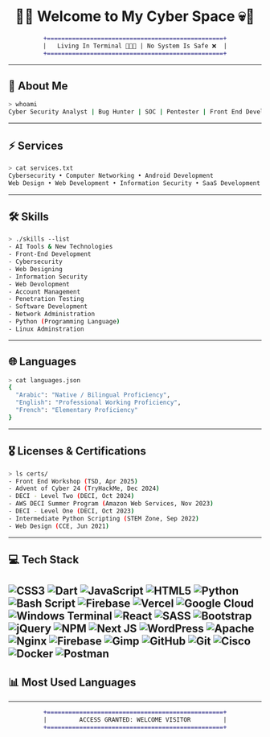 <!-- GitHub Profile README -->
<div align="center">
  
# 🖤💀 Welcome to My Cyber Space 💀🖤  

```diff
+=================================================+
|   Living In Terminal 🧑🏻‍💻 | No System Is Safe ❌  |
+=================================================+
```
</div>

---

## 👾 About Me
```bash
> whoami
Cyber Security Analyst | Bug Hunter | SOC | Pentester | Front End Developer
```

---

## ⚡ Services
```bash
> cat services.txt
Cybersecurity • Computer Networking • Android Development  
Web Design • Web Development • Information Security • SaaS Development
```

---

## 🛠️ Skills
```bash
> ./skills --list
- AI Tools & New Technologies
- Front-End Development
- Cybersecurity
- Web Designing
- Information Security
- Web Devolopment
- Account Management
- Penetration Testing
- Software Development
- Network Administration
- Python (Programming Language)
- Linux Adminstration
```

---

## 🌐 Languages
```bash
> cat languages.json
{
  "Arabic": "Native / Bilingual Proficiency",
  "English": "Professional Working Proficiency",
  "French": "Elementary Proficiency"
}
```

---

## 🎖️ Licenses & Certifications
```bash
> ls certs/
- Front End Workshop (TSD, Apr 2025)
- Advent of Cyber 24 (TryHackMe, Dec 2024)
- DECI - Level Two (DECI, Oct 2024)
- AWS DECI Summer Program (Amazon Web Services, Nov 2023)
- DECI - Level One (DECI, Oct 2023)
- Intermediate Python Scripting (STEM Zone, Sep 2022)
- Web Design (CCE, Jun 2021)
```

---

## 💻 Tech Stack
![CSS3](https://img.shields.io/badge/css3-%231572B6.svg?style=for-the-badge&logo=css3&logoColor=white) ![Dart](https://img.shields.io/badge/dart-%230175C2.svg?style=for-the-badge&logo=dart&logoColor=white) ![JavaScript](https://img.shields.io/badge/javascript-%23323330.svg?style=for-the-badge&logo=javascript&logoColor=%23F7DF1E) ![HTML5](https://img.shields.io/badge/html5-%23E34F26.svg?style=for-the-badge&logo=html5&logoColor=white) ![Python](https://img.shields.io/badge/python-3670A0?style=for-the-badge&logo=python&logoColor=ffdd54) ![Bash Script](https://img.shields.io/badge/bash_script-%23121011.svg?style=for-the-badge&logo=gnu-bash&logoColor=white) ![Firebase](https://img.shields.io/badge/firebase-%23039BE5.svg?style=for-the-badge&logo=firebase) ![Vercel](https://img.shields.io/badge/vercel-%23000000.svg?style=for-the-badge&logo=vercel&logoColor=white) ![Google Cloud](https://img.shields.io/badge/GoogleCloud-%234285F4.svg?style=for-the-badge&logo=google-cloud&logoColor=white) ![Windows Terminal](https://img.shields.io/badge/Windows%20Terminal-%234D4D4D.svg?style=for-the-badge&logo=windows-terminal&logoColor=white) ![React](https://img.shields.io/badge/react-%2320232a.svg?style=for-the-badge&logo=react&logoColor=%2361DAFB) ![SASS](https://img.shields.io/badge/SASS-hotpink.svg?style=for-the-badge&logo=SASS&logoColor=white) ![Bootstrap](https://img.shields.io/badge/bootstrap-%238511FA.svg?style=for-the-badge&logo=bootstrap&logoColor=white) ![jQuery](https://img.shields.io/badge/jquery-%230769AD.svg?style=for-the-badge&logo=jquery&logoColor=white) ![NPM](https://img.shields.io/badge/NPM-%23CB3837.svg?style=for-the-badge&logo=npm&logoColor=white) ![Next JS](https://img.shields.io/badge/Next-black?style=for-the-badge&logo=next.js&logoColor=white) ![WordPress](https://img.shields.io/badge/WordPress-%23117AC9.svg?style=for-the-badge&logo=WordPress&logoColor=white) ![Apache](https://img.shields.io/badge/apache-%23D42029.svg?style=for-the-badge&logo=apache&logoColor=white) ![Nginx](https://img.shields.io/badge/nginx-%23009639.svg?style=for-the-badge&logo=nginx&logoColor=white) ![Firebase](https://img.shields.io/badge/firebase-a08021?style=for-the-badge&logo=firebase&logoColor=ffcd34) ![Gimp](https://img.shields.io/badge/Gimp-657D8B?style=for-the-badge&logo=gimp&logoColor=FFFFFF) ![GitHub](https://img.shields.io/badge/github-%23121011.svg?style=for-the-badge&logo=github&logoColor=white) ![Git](https://img.shields.io/badge/git-%23F05033.svg?style=for-the-badge&logo=git&logoColor=white) ![Cisco](https://img.shields.io/badge/cisco-%23049fd9.svg?style=for-the-badge&logo=cisco&logoColor=black) ![Docker](https://img.shields.io/badge/docker-%230db7ed.svg?style=for-the-badge&logo=docker&logoColor=white) ![Postman](https://img.shields.io/badge/Postman-FF6C37?style=for-the-badge&logo=postman&logoColor=white)
---


## 📊 Most Used Languages


---

<div align="center">

```diff
+=================================================+
|         ACCESS GRANTED: WELCOME VISITOR         |
+=================================================+
```
</div>




